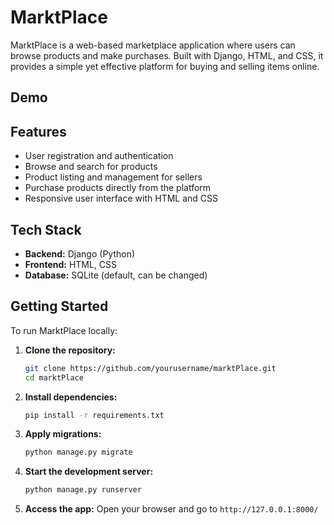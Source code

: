 # MarktPlace

MarktPlace is a web-based marketplace application where users can browse products and make purchases. Built with Django, HTML, and CSS, it provides a simple yet effective platform for buying and selling items online.

## Demo



## Features

- User registration and authentication
- Browse and search for products
- Product listing and management for sellers
- Purchase products directly from the platform
- Responsive user interface with HTML and CSS

## Tech Stack

- **Backend:** Django (Python)
- **Frontend:** HTML, CSS
- **Database:** SQLite (default, can be changed)

## Getting Started

To run MarktPlace locally:

1. **Clone the repository:**
    ```bash
    git clone https://github.com/yourusername/marktPlace.git
    cd marktPlace
    ```
2. **Install dependencies:**
    ```bash
    pip install -r requirements.txt
    ```
3. **Apply migrations:**
    ```bash
    python manage.py migrate
    ```
4. **Start the development server:**
    ```bash
    python manage.py runserver
    ```
5. **Access the app:**
    Open your browser and go to `http://127.0.0.1:8000/`

